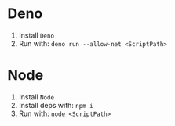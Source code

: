  # Deno
 1. Install `Deno`
 2. Run with: `deno run --allow-net <ScriptPath>`

 # Node

 1. Install `Node`
 2. Install deps with: `npm i`
 3. Run with: `node <ScriptPath>`